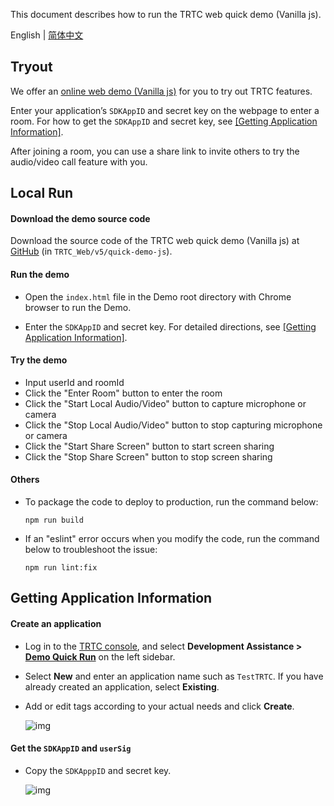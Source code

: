 This document describes how to run the TRTC web quick demo (Vanilla js).

English | [简体中文](./README.zh.md)

## Tryout

We offer an [online web demo (Vanilla js)](https://web.sdk.qcloud.com/trtc/webrtc/v5/demo/quick-demo-js/index.html) for you to try out TRTC features.

Enter your application’s `SDKAppID` and secret key on the webpage to enter a room. For how to get the `SDKAppID` and secret key, see <a href="#getAppInfo">[Getting Application Information]</a>.

After joining a room, you can use a share link to invite others to try the audio/video call feature with you.

## Local Run

#### Download the demo source code

Download the source code of the TRTC web quick demo (Vanilla js) at [GitHub](https://github.com/LiteAVSDK/TRTC_Web/v5/) (in `TRTC_Web/v5/quick-demo-js`).

#### Run the demo

- Open the `index.html` file in the Demo root directory with Chrome browser to run the Demo.

+ Enter the `SDKAppID` and secret key. For detailed directions, see <a href="#getAppInfo">[Getting Application Information]</a>.

#### Try the demo

- Input userId and roomId
- Click the "Enter Room" button to enter the room
- Click the "Start Local Audio/Video" button to capture microphone or camera
- Click the "Stop Local Audio/Video" button to stop capturing microphone or camera
- Click the "Start Share Screen" button to start screen sharing
- Click the "Stop Share Screen" button to stop screen sharing

#### Others

- To package the code to deploy to production, run the command below:

  ```shell
  npm run build
  ```

- If an "eslint" error occurs when you modify the code, run the command below to troubleshoot the issue:

  ```shell
  npm run lint:fix
  ```

## Getting Application Information

#### Create an application

- Log in to the [TRTC console](https://console.cloud.tencent.com/trtc), and select **Development Assistance > [Demo Quick Run](https://console.cloud.tencent.com/trtc/quickstart)** on the left sidebar.

- Select **New** and enter an application name such as `TestTRTC`. If you have already created an application, select **Existing**.

- Add or edit tags according to your actual needs and click **Create**.

  ![img](https://qcloudimg.tencent-cloud.cn/raw/7805a202a8e0c96b748116f17aa8524c.png)

#### Get the `SDKAppID` and `userSig`

- Copy the `SDKApppID` and secret key.

  ![img](https://qcloudimg.tencent-cloud.cn/raw/85489ab5999afbd64604a4e3c76f2249.png)

